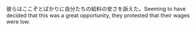 <tr><td>彼らはここぞとばかりに自分たちの給料の安さを訴えた。<td><tr><tr><td>Seeming to have decided that this was a great opportunity, they protested that their wages were low.<td><tr></table>

